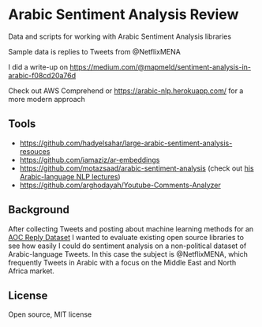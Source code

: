 # Arabic Sentiment Analysis Review

Data and scripts for working with Arabic Sentiment Analysis libraries

Sample data is replies to Tweets from @NetflixMENA

I did a write-up on https://medium.com/@mapmeld/sentiment-analysis-in-arabic-f08cd20a76d

Check out AWS Comprehend or https://arabic-nlp.herokuapp.com/ for a more modern approach

## Tools

* https://github.com/hadyelsahar/large-arabic-sentiment-analysis-resouces
* https://github.com/iamaziz/ar-embeddings
* https://github.com/motazsaad/arabic-sentiment-analysis (check out <a href="https://www.youtube.com/watch?list=PL39RMbpB79NMYriiWz3Ay90tEMPtl_FFv&v=l_v_EvUk_iU&feature=emb_logo">his Arabic-language NLP lectures</a>)
* https://github.com/arghodayah/Youtube-Comments-Analyzer

## Background

After collecting Tweets and posting about machine learning methods for an
<a href="https://github.com/mapmeld/aoc_reply_dataset">AOC Reply Dataset</a>
I wanted to evaluate existing open source libraries to see how
easily I could do sentiment analysis on a non-political dataset of Arabic-language
Tweets. In this case the subject is @NetflixMENA, which frequently Tweets
in Arabic with a focus on the Middle East and North Africa market.

## License

Open source, MIT license
